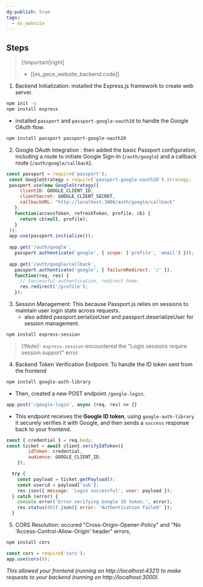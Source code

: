 ```yaml
---
dg-publish: true
tags:
  - es_website
---
```

## Steps
>[!important|right]
>- [[es_gece_website_backend.code]]

1. Backend Initialization:  installed the Express.js framework to create web server.
```bash
npm init -y 
npm install express
```
- installed `passport` and `passport-google-oauth20`  to handle the Google OAuth flow. 
```bash
npm install passport passport-google-oauth20
```

2. Google OAuth Integration :  then added the basic Passport configuration, including a route to initiate Google Sign-In (`/auth/google`) and a callback route (`/auth/google/callback`).
```js
const passport = require('passport');
 const GoogleStrategy = require('passport-google-oauth20').Strategy;
 passport.use(new GoogleStrategy({
     clientID: GOOGLE_CLIENT_ID,
     clientSecret: GOOGLE_CLIENT_SECRET,
     callbackURL: "http://localhost:3000/auth/google/callback"
   },
   function(accessToken, refreshToken, profile, cb) {
     return cb(null, profile);
   }
 ));
 app.use(passport.initialize());
 
 app.get('/auth/google',
   passport.authenticate('google', { scope: ['profile', 'email'] }));
 
 app.get('/auth/google/callback',
   passport.authenticate('google', { failureRedirect: '/' }),
   function(req, res) {
     // Successful authentication, redirect home.
     res.redirect('/profile');
   });
```
   
3. Session Management: This because Passport.js relies on sessions to maintain user login state across requests. 
   - also added passport.serializeUser and passport.deserializeUser for session management.
```bash
npm install express-session
```
>[!Note]- `express-session`
>encountered the "Login sessions require session support" error
  
4. Backend Token Verification Endpoint: To handle the ID token sent from the frontend
```bash
npm install google-auth-library
```
- Then, created a new POST endpoint `/google-login`.
```js
app.post('/google-login', async (req, res) => {}
```
- This endpoint receives the **Google ID token**, using `google-auth-library` it securely verifies it with Google, and then sends a `success` response back to your frontend.
```js
const { credential } = req.body;
const ticket = await client.verifyIdToken({
        idToken: credential,
        audience: GOOGLE_CLIENT_ID, 
    });
```

```js
  try {
    const payload = ticket.getPayload();
    const userid = payload['sub'];
    res.json({ message: 'Login successful', user: payload });
  } catch (error) {
    console.error('Error verifying Google ID token:', error);
    res.status(401).json({ error: 'Authentication failed' });
  }
```

5. CORS Resolution:  occured "Cross-Origin-Opener-Policy" and "No 'Access-Control-Allow-Origin' header" errors,  
```bash
npm install cors
```
```js
const cors = require('cors');
app.use(cors());
```
*This allowed your frontend (running on http://localhost:4321) to make requests to your backend (running on http://localhost:3000).*

